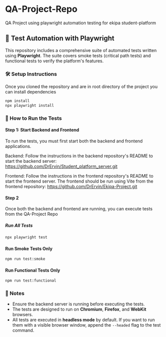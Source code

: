 # QA-Project-Repo

QA Project using playwright automation testing for ekipa student-platform

## 🧪 Test Automation with Playwright

This repository includes a comprehensive suite of automated tests written using **Playwright**. The suite covers smoke tests (critical path tests) and functional tests to verify the platform's features.

### 🛠 Setup Instructions

Once you cloned the repository and are in root directory of the project you can install dependencies

```bash
npm install
npx playwright install
```

### 🚀 How to Run the Tests

#### Step 1: Start Backend and Frontend

To run the tests, you must first start both the backend and frontend applications.

Backend: Follow the instructions in the backend repository's README to start the backend server: https://github.com/DrErvin/Student_platform_server.git

Frontend: Follow the instructions in the frontend repository's README to start the frontend server. The frontend should be run using Vite from the frontend repository: https://github.com/DrErvin/Ekipa-Project.git

#### Step 2

Once both the backend and frontend are running, you can execute tests from the QA-Project Repo

##### Run All Tests

```bash
npx playwright test
```

#### Run Smoke Tests Only

```bash
npm run test:smoke
```

#### Run Functional Tests Only

```bash
npm run test:functional
```

### 📌 Notes

- Ensure the backend server is running before executing the tests.
- The tests are designed to run on **Chromium**, **Firefox**, and **WebKit** browsers.
- All tests are executed in **headless mode** by default. If you want to run them with a visible browser window, append the `--headed` flag to the test command.
